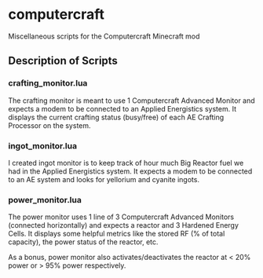 # computercraft
Miscellaneous scripts for the Computercraft Minecraft mod

## Description of Scripts

### crafting_monitor.lua
The crafting monitor is meant to use 1 Computercraft Advanced Monitor and expects a modem to be connected to an Applied Energistics system. It displays the current crafting status (busy/free) of each AE Crafting Processor on the system.

### ingot_monitor.lua
I created ingot monitor is to keep track of hour much Big Reactor fuel we had in the Applied Energistics system. It expects a modem to be connected to an AE system and looks for yellorium and cyanite ingots.

### power_monitor.lua
The power monitor uses 1 line of 3 Computercraft Advanced Monitors (connected horizontally) and expects a reactor and 3 Hardened Energy Cells. It displays some helpful metrics like the stored RF (% of total capacity), the power status of the reactor, etc.

As a bonus, power monitor also activates/deactivates the reactor at < 20% power or > 95% power respectively.

